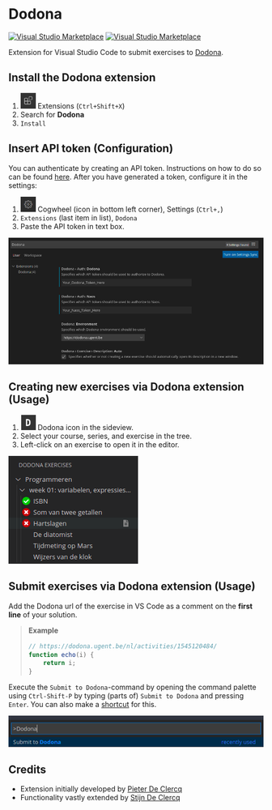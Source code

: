 # Dodona

[![Visual Studio Marketplace](https://vsmarketplacebadge.apphb.com/version-short/thepieterdc.dodona-plugin-vscode.svg)](https://marketplace.visualstudio.com/items?itemName=thepieterdc.dodona-plugin-vscode)
[![Visual Studio Marketplace](https://vsmarketplacebadge.apphb.com/installs-short/thepieterdc.dodona-plugin-vscode.svg?style=flat-square)](https://marketplace.visualstudio.com/items?itemName=thepieterdc.dodona-plugin-vscode)

Extension for Visual Studio Code to submit exercises to [Dodona](https://dodona.ugent.be/).

## Install the Dodona extension

1. <img src="assets/extensions-view-icon.png" alt="Extensions" width=30px; /> Extensions (`Ctrl+Shift+X`)
2. Search for **Dodona**
3. `Install`

## Insert API token (Configuration)

You can authenticate by creating an API token. Instructions on how to do so can be found [here](https://dodona-edu.github.io/guides/creating-an-api-token/). After you have generated a token, configure it in the settings:

1. <img src="assets/cogwheel.png" alt="cogwheel" width=30px;/> Cogwheel (icon in bottom left corner), Settings (`Ctrl+,`)
2. `Extensions` (last item in list), `Dodona`
3. Paste the API token in text box.

![API token](assets/api-token.png)

## Creating new exercises via Dodona extension (Usage)

1. <img src="assets/sideview.png" alt="sideview" width=30px;/> Dodona icon in the sideview.
2. Select your course, series, and exercise in the tree.
3. Left-click on an exercise to open it in the editor.

<img src="assets/sideview-example.png" alt="sideview-example"/>

## Submit exercises via Dodona extension (Usage)

Add the Dodona url of the exercise in VS Code as a comment on the **first line** of your solution.

> **Example**
>
> ```javascript
> // https://dodona.ugent.be/nl/activities/1545120484/
> function echo(i) {
>     return i;
> }
> ```

Execute the `Submit to Dodona`-command by opening the command palette using `Ctrl-Shift-P` by typing (parts of) `Submit to Dodona` and pressing `Enter`. You can also make a [shortcut](https://code.visualstudio.com/docs/getstarted/keybindings#_keyboard-shortcuts-editor) for this.

![Submit](assets/submit.png)

## Credits

-   Extension initially developed by [Pieter De Clercq](https://thepieterdc.github.io/)
-   Functionality vastly extended by [Stijn De Clercq](https://github.com/stijndcl)
